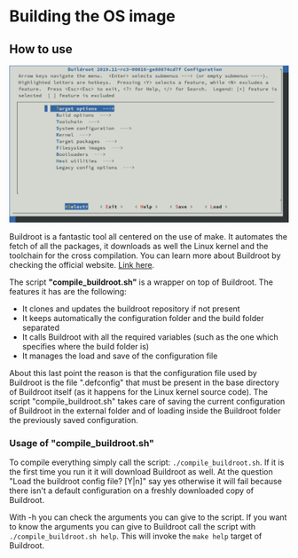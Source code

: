 # Building the OS image

## How to use

![Buildroot](images/buildroot.png)

Buildroot is a fantastic tool all centered on the use of make.
It automates the fetch of all the packages, it downloads as well
the Linux kernel and the toolchain for the cross compilation.
You can learn more about Buildroot by checking the official
website. [Link here](https://buildroot.org/).

The script **"compile_buildroot.sh"** is a wrapper on top of Buildroot.
The features it has are the following:

- It clones and updates the buildroot repository if not present
- It keeps automatically the configuration folder and the build
  folder separated
- It calls Buildroot with all the required variables (such as
  the one which specifies where the build folder is)
- It manages the load and save of the configuration file

About this last point the reason is that the configuration
file used by Buildroot is the file ".defconfig" that must be
present in the base directory of Buildroot itself (as it happens
for the Linux kernel source code).
The script "compile_buildroot.sh" takes care of saving
the current configuration of Buildroot in the external
folder and of loading inside the Buildroot folder the
previously saved configuration.

### Usage of "compile_buildroot.sh"

To compile everything simply call the script: `./compile_buildroot.sh`.
If it is the first time you run it it will download Buildroot as well.
At the question "Load the buildroot config file? [Y|n]" say yes
otherwise it will fail because there isn't a default configuration
on a freshly downloaded copy of Buildroot.

With -h you can check the arguments you can give to the script.
If you want to know the arguments you can give to Buildroot
call the script with `./compile_buildroot.sh help`. This will
invoke the `make help` target of Buildroot.
